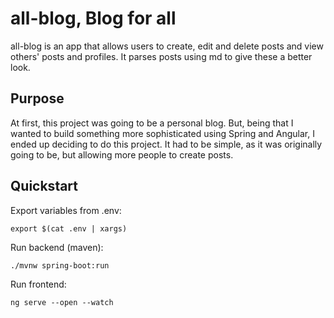 # all-blog, Blog for all
all-blog is an app that allows users to create, edit and delete posts and view others' posts and profiles. It parses posts using md to give these a better look.

## Purpose
At first, this project was going to be a personal blog. But, being that I wanted to build something more sophisticated using Spring and Angular, I ended up deciding to do this project. It had to be simple, as it was originally going to be, but allowing more people to create posts.

## Quickstart

Export variables from .env:
```
export $(cat .env | xargs)
```

Run backend (maven):
```
./mvnw spring-boot:run
```

Run frontend:
```
ng serve --open --watch
```
